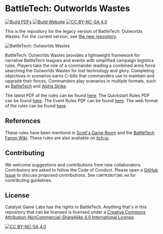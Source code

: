 [battletech-tw]: https://store.catalystgamelabs.com/products/battletech-total-warfare-pdf
[battletech-as]: https://store.catalystgamelabs.com/products/battletech-alpha-strike-commanders-edition

[outworlds-pdf]:        https://outworlds-wastes-legacy.jeremylt.org/downloads?league
[outworlds-quickstart]: https://outworlds-wastes-legacy.jeremylt.org/downloads?quickstart
[outworlds-event]:      https://outworlds-wastes-legacy.jeremylt.org/downloads?event
[outworlds-web]:        https://outworlds-wastes-legacy.jeremylt.org

[build-pdf-job]:   https://github.com/Eudicods/outworlds-wastes-legacy/actions/workflows/build-pdf.yml
[build-pdf-badge]: https://github.com/Eudicods/outworlds-wastes-legacy/actions/workflows/build-pdf.yml/badge.svg
[build-web-job]:   https://github.com/Eudicods/outworlds-wastes-legacy/actions/workflows/build-website.yml
[build-web-badge]: https://github.com/Eudicods/outworlds-wastes-legacy/actions/workflows/build-website.yml/badge.svg

[github-issues]:   https://github.com/Eudicods/outworlds-wastes-legacy/issues
[github-current]:  https://github.com/Eudicods/outworlds-wastes

[scotts-list]: https://scottsgameroom.com/2022/05/13/battletech-play-formats
[fanon-wiki]:  https://battletechfanon.fandom.com/wiki/Battletech:_Outworlds_Wastes_(Casual_Campaigns)
[itchio-link]: https://jeremyluket.itch.io/battletech-outworlds-wastes

[cc-by-nc-sa]:       https://creativecommons.org/licenses/by-nc-sa/4.0/
[cc-by-nc-sa-badge]: https://img.shields.io/badge/License-CC%20BY--NC--SA%204.0-lightgrey.svg
[cc-by-nc-sa-image]: https://licensebuttons.net/l/by-nc-sa/4.0/88x31.png

[outworlds-wastes-logo]: rules/img/outworlds-wastes.ico

# BattleTech: Outworlds Wastes

[![Build PDFs][build-pdf-badge]][build-pdf-job]
[![Build Website][build-web-badge]][build-web-job]
[![CC BY-NC-SA 4.0][cc-by-nc-sa-badge]][cc-by-nc-sa]

This is the repository for the legacy version of BattleTech: Outworlds Wastes.
For the current version, see [the new repository][github-current].

![BattleTech: Outworlds Wastes][outworlds-wastes-logo]

BattleTech: Outworlds Wastes provides a lightweight framework for narrative BattleTech leagues and events with simplified campaign logistics rules.
Players take the role of a commander leading a combined arms force searching the Outworlds Wastes for lost technology and glory.
Completing objectives in scenarios earns C-bills that commanders use to maintain and upgrade their forces.
Commanders play scenarios in multiple formats, such as [BattleTech][battletech-tw] and [Alpha Strike][battletech-as].

The latest PDF of the rules can be found [here][outworlds-pdf].
The Quickstart Rules PDF can be found [here][outworlds-quickstart].
The Event Rules PDF can be found [here][outworlds-event].
The web format of the rules can be found [here][outworlds-web].

## References

These rules have been mentiond in [Scott's Game Room][scotts-list] and the [BattleTech Fanon Wiki][fanon-wiki].
These rules are also avaliable on [itch.io][itchio-link].

## Contributing

We welcome suggestions and contributions from new collaborators.
Contributors are asked to follow the Code of Conduct.
Please open a [GitHub Issue][github-issues] to discuss proposed contributions.
See `CONTRIBUTING.md` for contributing guidelines.

## License

Catalyst Game Labs has the rights to BattleTech.
Anything that's in this repository that can be licensed is licensed under a
[Creative Commons Attribution-NonCommercial-ShareAlike 4.0 International License][cc-by-nc-sa].

[![CC BY-NC-SA 4.0][cc-by-nc-sa-image]][cc-by-nc-sa]
